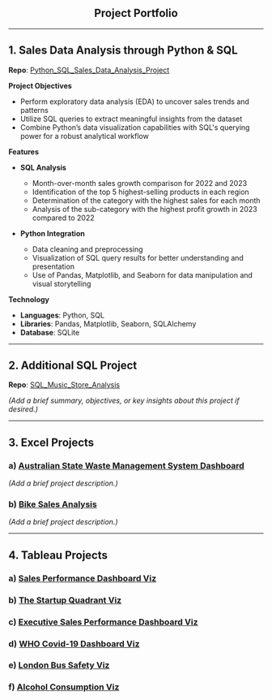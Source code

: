                                                                       
<h2 align="center">Project Portfolio</h2>

---

## 1. Sales Data Analysis through Python & SQL
**Repo**: [Python_SQL_Sales_Data_Analysis_Project](https://github.com/Shipra-Kumar/Python_SQL_Sales_Data_Analysis_Project)

**Project Objectives**  
- Perform exploratory data analysis (EDA) to uncover sales trends and patterns  
- Utilize SQL queries to extract meaningful insights from the dataset  
- Combine Python’s data visualization capabilities with SQL's querying power for a robust analytical workflow  

**Features**  
- **SQL Analysis**  
  - Month-over-month sales growth comparison for 2022 and 2023  
  - Identification of the top 5 highest-selling products in each region  
  - Determination of the category with the highest sales for each month  
  - Analysis of the sub-category with the highest profit growth in 2023 compared to 2022

- **Python Integration**  
  - Data cleaning and preprocessing  
  - Visualization of SQL query results for better understanding and presentation  
  - Use of Pandas, Matplotlib, and Seaborn for data manipulation and visual storytelling  

**Technology**  
- **Languages**: Python, SQL  
- **Libraries**: Pandas, Matplotlib, Seaborn, SQLAlchemy  
- **Database**: SQLite  

---

## 2. Additional SQL Project
**Repo**: [SQL_Music_Store_Analysis](https://github.com/Shipra-Kumar/SQL_Music_Store_Analysis)

*(Add a brief summary, objectives, or key insights about this project if desired.)*

---

## 3. Excel Projects

### a) [Australian State Waste Management System Dashboard](https://github.com/Shipra-Kumar/Excel_Australian_State_Waste_Management_System_Dashboard)
*(Add a brief project description.)*

### b) [Bike Sales Analysis](https://github.com/Shipra-Kumar/Excel_Bike_Sales_Analysis)
*(Add a brief project description.)*

---

## 4. Tableau Projects

### a) [Sales Performance Dashboard Viz](https://github.com/Shipra-Kumar/Tableau_Sales_Performance_Dashboard_Viz)
### b) [The Startup Quadrant Viz](https://github.com/Shipra-Kumar/Tableau_The_Startup_Quadrant_Viz)
### c) [Executive Sales Performance Dashboard Viz](https://github.com/Shipra-Kumar/Tableau_Executve_Sales_Performance_Dashboard_Viz)
### d) [WHO Covid-19 Dashboard Viz](https://github.com/Shipra-Kumar/Tableau_WHO_Covid_19_Dashboard_Viz)
### e) [London Bus Safety Viz](https://github.com/Shipra-Kumar/Tableau_London_Bus_Safety_Viz)
### f) [Alcohol Consumption Viz](https://github.com/Shipra-Kumar/Tableau_Alcohol_Consumption_Viz)
